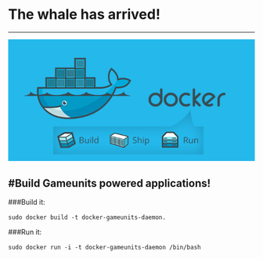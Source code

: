 # The whale has arrived!
-------------------
![Gameunits](https://raw.githubusercontent.com/gameunits/docker-gameunits-daemon/master/docker.png "Gameunits")

#Build Gameunits powered applications!
-------------------

###Build it:
```
sudo docker build -t docker-gameunits-daemon.
```

###Run it:
```
sudo docker run -i -t docker-gameunits-daemon /bin/bash
```